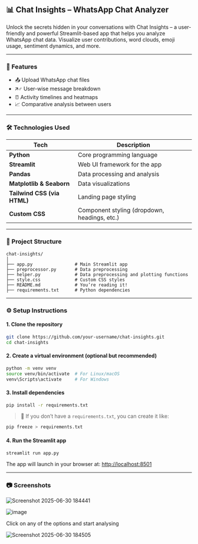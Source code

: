 ## 📊 Chat Insights – WhatsApp Chat Analyzer

Unlock the secrets hidden in your conversations with Chat Insights – a user-friendly and powerful Streamlit-based app that helps you analyze WhatsApp chat data. Visualize user contributions, word clouds, emoji usage, sentiment dynamics, and more.

---

### 🚀 Features

* 📤 Upload WhatsApp chat files
* 🡭‍♂️ User-wise message breakdown
* ⏰ Activity timelines and heatmaps
* 📈 Comparative analysis between users

---

### 🛠️ Technologies Used

| Tech                        | Description                                  |
| --------------------------- | -------------------------------------------- |
| **Python**                  | Core programming language                    |
| **Streamlit**               | Web UI framework for the app                 |
| **Pandas**                  | Data processing and analysis                 |
| **Matplotlib & Seaborn**    | Data visualizations                          |
| **Tailwind CSS (via HTML)** | Landing page styling                         |
| **Custom CSS**              | Component styling (dropdown, headings, etc.) |

---

### 📁 Project Structure

```
chat-insights/
│
├── app.py                # Main Streamlit app
├── preprocessor.py       # Data preprocessing 
├── helper.py             # Data preprocessing and plotting functions
├── style.css             # Custom CSS styles
├── README.md             # You’re reading it!
├── requirements.txt      # Python dependencies
```

---

### ⚙️ Setup Instructions

#### 1. **Clone the repository**

```bash
git clone https://github.com/your-username/chat-insights.git
cd chat-insights
```

#### 2. **Create a virtual environment (optional but recommended)**

```bash
python -m venv venv
source venv/bin/activate  # For Linux/macOS
venv\Scripts\activate     # For Windows
```

#### 3. **Install dependencies**

```bash
pip install -r requirements.txt
```

> 📌 If you don’t have a `requirements.txt`, you can create it like:

```bash
pip freeze > requirements.txt
```

#### 4. **Run the Streamlit app**

```bash
streamlit run app.py
```

The app will launch in your browser at: [http://localhost:8501](http://localhost:8501)

---

### 📷 Screenshots

![Screenshot 2025-06-30 184441](https://github.com/user-attachments/assets/6c93ca33-f54e-45cb-bb13-4c1bd05f8383)

![image](https://github.com/user-attachments/assets/620b8d18-8c70-45e3-8a1a-ee359ceed8d7)

Click on any of the options and start analysing

![Screenshot 2025-06-30 184505](https://github.com/user-attachments/assets/e666b735-a288-4642-8637-d886be47af19)


